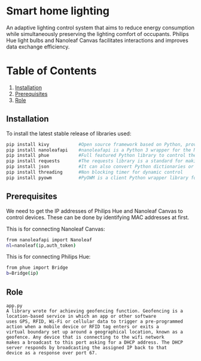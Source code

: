 # Smart home lighting
An adaptive lighting control system that aims to reduce energy consumption while simultaneously preserving the lighting comfort of occupants. Philips Hue light bulbs and Nanoleaf Canvas facilitates interactions and improves data exchange efficiency.

# Table of Contents
1. [Installation](#Installation)
2. [Prerequisites](#Prerequisites)
3. [Role](#Role)

## Installation
To install the latest stable release of libraries used:

```bash
pip install kivy           #Open source framework based on Python, providing GUI for developing software
pip install nanoleafapi    #nanoleafapi is a Python 3 wrapper for the Nanoleaf OpenAPI
pip install phue           #Full featured Python library to control the Philips Hue lighting system
pip install requests       #The requests library is a standard for making HTTP requests in Python
pip install json           #It can also convert Python dictionaries or lists into JSON strings
pip install threading      #Non blocking timer for dynamic control
pip install pyowm          #PyOWM is a client Python wrapper library for accessing OpenWeatherMap web APIs
```

## Prerequisites
We need to get the IP addresses of Philips Hue and Nanoleaf Canvas to control devices. These can be done by identifying MAC addresses at first. 

This is for connecting Nanoleaf Canvas:
```bash
from nanoleafapi import Nanoleaf
nl=nanoleaf(ip,auth_token)
```
This is for connecting Philips Hue:
```bash
from phue import Bridge
b=Bridge(ip)
```

## Role
```
app.py
A library wrote for achieving geofencing function. Geofencing is a location-based service in which an app or other software              uses GPS, RFID, Wi-Fi or cellular data to trigger a pre-programmed action when a mobile device or RFID tag enters or exits a            virtual boundary set up around a geographical location, known as a geofence. Any device that is connecting to the wifi network          makes a broadcast to this port asking for a DHCP address. The DHCP server responds by broadcasting the assigned IP back to that          device as a response over port 67.
```
